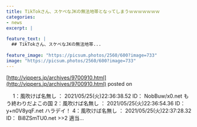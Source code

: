```yaml
---
title: TikTokさん、スケベなJKの無法地帯となってしまうｗｗｗｗｗｗｗ
categories:
- news
excerpt: |
  
feature_text: |
  ## TikTokさん、スケベなJKの無法地帯...
  
feature_image: "https://picsum.photos/2560/600?image=733"
image: "https://picsum.photos/2560/600?image=733"
---
```


[http://vippers.jp/archives/9700910.html](http://vippers.jp/archives/9700910.html)
posted on 

<!--more-->

　 1：風吹けば名無し ： 2021/05/25(火)22:36:38.52 ID： NobBuw/x0.net もう終わりだよこの国 2：風吹けば名無し ： 2021/05/25(火)22:36:54.36 ID： y+n0V8yqF.net ハラデイ！ 4：風吹けば名無し ： 2021/05/25(火)22:37:28.32 ID： Bi8ZSmTU0.net &gt;&gt;2 適当...
